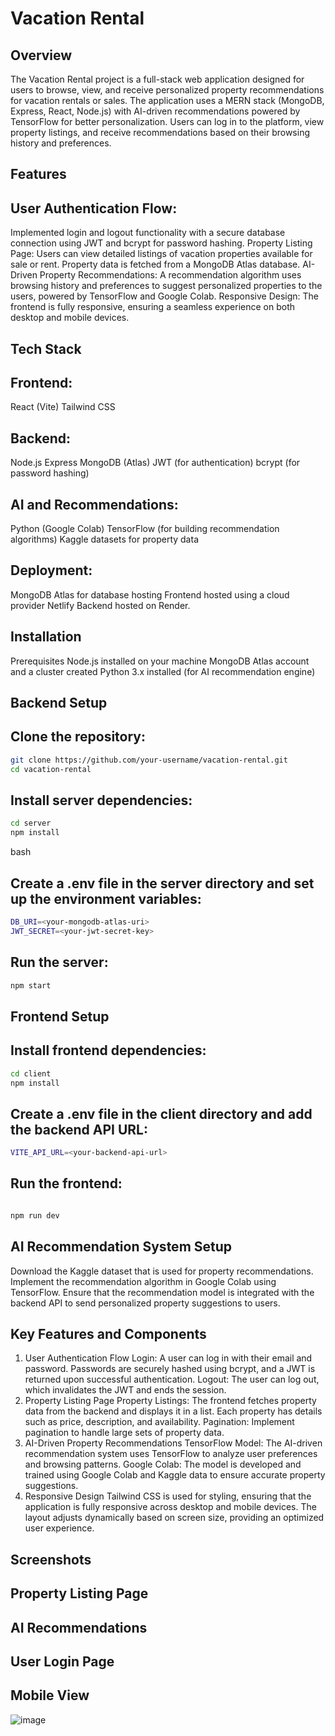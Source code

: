 # Vacation Rental

## Overview


The Vacation Rental project is a full-stack web application designed for users to browse, view, and receive personalized property recommendations for vacation rentals or sales. The application uses a MERN stack (MongoDB, Express, React, Node.js) with AI-driven recommendations powered by TensorFlow for better personalization. Users can log in to the platform, view property listings, and receive recommendations based on their browsing history and preferences.

## Features

## User Authentication Flow: 

Implemented login and logout functionality with a secure database connection using JWT and bcrypt for password hashing.
Property Listing Page: Users can view detailed listings of vacation properties available for sale or rent. Property data is fetched from a MongoDB Atlas database.
AI-Driven Property Recommendations: A recommendation algorithm uses browsing history and preferences to suggest personalized properties to the users, powered by TensorFlow and Google Colab.
Responsive Design: The frontend is fully responsive, ensuring a seamless experience on both desktop and mobile devices.

## Tech Stack

## Frontend:

React (Vite)
Tailwind CSS

## Backend:

Node.js
Express
MongoDB (Atlas)
JWT (for authentication)
bcrypt (for password hashing)

## AI and Recommendations:

Python (Google Colab)
TensorFlow (for building recommendation algorithms)
Kaggle datasets for property data

## Deployment:

MongoDB Atlas for database hosting
Frontend hosted using a cloud provider Netlify
Backend hosted on Render.


## Installation

Prerequisites
Node.js installed on your machine
MongoDB Atlas account and a cluster created
Python 3.x installed (for AI recommendation engine)


## Backend Setup

## Clone the repository:

```bash
git clone https://github.com/your-username/vacation-rental.git
cd vacation-rental
```


## Install server dependencies:

```bash
cd server
npm install
```

bash

## Create a .env file in the server directory and set up the environment variables:

```bash
DB_URI=<your-mongodb-atlas-uri>
JWT_SECRET=<your-jwt-secret-key>
```

## Run the server:

```bash
npm start
```
## Frontend Setup

## Install frontend dependencies:
```bash
cd client
npm install
```
## Create a .env file in the client directory and add the backend API URL:

```bash
VITE_API_URL=<your-backend-api-url>
```
## Run the frontend:

```bash

npm run dev
```

## AI Recommendation System Setup

Download the Kaggle dataset that is used for property recommendations.
Implement the recommendation algorithm in Google Colab using TensorFlow.
Ensure that the recommendation model is integrated with the backend API to send personalized property suggestions to users.

## Key Features and Components

1. User Authentication Flow
Login: A user can log in with their email and password. Passwords are securely hashed using bcrypt, and a JWT is returned upon successful authentication.
Logout: The user can log out, which invalidates the JWT and ends the session.
2. Property Listing Page
Property Listings: The frontend fetches property data from the backend and displays it in a list. Each property has details such as price, description, and availability.
Pagination: Implement pagination to handle large sets of property data.
3. AI-Driven Property Recommendations
TensorFlow Model: The AI-driven recommendation system uses TensorFlow to analyze user preferences and browsing patterns.
Google Colab: The model is developed and trained using Google Colab and Kaggle data to ensure accurate property suggestions.
4. Responsive Design
Tailwind CSS is used for styling, ensuring that the application is fully responsive across desktop and mobile devices.
The layout adjusts dynamically based on screen size, providing an optimized user experience.

## Screenshots

## Property Listing Page

## AI Recommendations

## User Login Page

## Mobile View
![image](https://github.com/user-attachments/assets/45434514-3af2-4de3-bf74-11248412279e)
